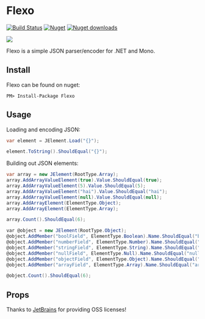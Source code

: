 Flexo
=============

[![Build Status](https://travis-ci.org/mikeobrien/Flexo.png?branch=master)](https://travis-ci.org/mikeobrien/Flexo) [![Nuget](http://img.shields.io/nuget/v/Flexo.svg)](http://www.nuget.org/packages/Flexo/) [![Nuget downloads](http://img.shields.io/nuget/dt/Flexo.svg)](http://www.nuget.org/packages/Flexo/)

<img src="https://raw.github.com/mikeobrien/Flexo/master/misc/logo.png"/> 

Flexo is a simple JSON parser/encoder for .NET and Mono.

Install
------------

Flexo can be found on nuget:

    PM> Install-Package Flexo

Usage
------------

Loading and encoding JSON:

```csharp
var element = JElement.Load("{}");

element.ToString().ShouldEqual("{}");
```

Building out JSON elements:

```csharp
var array = new JElement(RootType.Array);
array.AddArrayValueElement(true).Value.ShouldEqual(true);
array.AddArrayValueElement(5).Value.ShouldEqual(5);
array.AddArrayValueElement("hai").Value.ShouldEqual("hai");
array.AddArrayValueElement(null).Value.ShouldEqual(null);
array.AddArrayElement(ElementType.Object);
array.AddArrayElement(ElementType.Array);

array.Count().ShouldEqual(6);

var @object = new JElement(RootType.Object);
@object.AddMember("boolField", ElementType.Boolean).Name.ShouldEqual("boolField");
@object.AddMember("numberField", ElementType.Number).Name.ShouldEqual("boolField");
@object.AddMember("stringField", ElementType.String).Name.ShouldEqual("stringField");
@object.AddMember("nullField", ElementType.Null).Name.ShouldEqual("nullField");
@object.AddMember("objectField", ElementType.Object).Name.ShouldEqual("objectField");
@object.AddMember("arrayField", ElementType.Array).Name.ShouldEqual("arrayField");

@object.Count().ShouldEqual(6);
```

Props
------------

Thanks to [JetBrains](http://www.jetbrains.com/) for providing OSS licenses! 